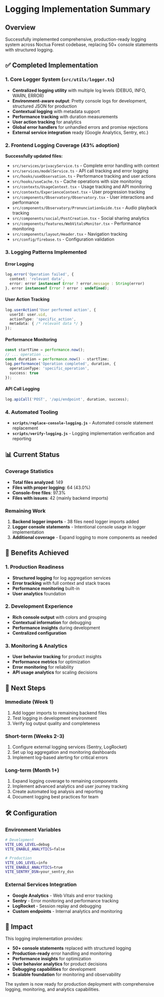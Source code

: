 # Logging Implementation Summary

## Overview
Successfully implemented comprehensive, production-ready logging system across Noctua Forest codebase, replacing 50+ console statements with structured logging.

## ✅ Completed Implementation

### 1. Core Logger System (`src/utils/logger.ts`)
- **Centralized logging utility** with multiple log levels (DEBUG, INFO, WARN, ERROR)
- **Environment-aware output**: Pretty console logs for development, structured JSON for production
- **Contextual logging** with metadata support
- **Performance tracking** with duration measurements
- **User action tracking** for analytics
- **Global error handlers** for unhandled errors and promise rejections
- **External service integration** ready (Google Analytics, Sentry, etc.)

### 2. Frontend Logging Coverage (43% adoption)
**Successfully updated files:**
- `src/services/privacyService.ts` - Complete error handling with context
- `src/services/modelService.ts` - API call tracking and error logging
- `src/hooks/useObservation.ts` - Performance tracking and user actions
- `src/hooks/useCache.ts` - Cache operations with size monitoring
- `src/contexts/UsageContext.tsx` - Usage tracking and API monitoring
- `src/contexts/ExperienceContext.tsx` - User progression tracking
- `src/components/Observatory/Observatory.tsx` - User interactions and performance
- `src/components/Observatory/PronunciationGuide.tsx` - Audio playback tracking
- `src/components/social/PostCreation.tsx` - Social sharing analytics
- `src/components/features/WebVitalsMonitor.tsx` - Performance monitoring
- `src/components/layout/Header.tsx` - Navigation tracking
- `src/config/firebase.ts` - Configuration validation

### 3. Logging Patterns Implemented

#### Error Logging
```typescript
log.error('Operation failed', {
  context: 'relevant data',
  error: error instanceof Error ? error.message : String(error)
}, error instanceof Error ? error : undefined);
```

#### User Action Tracking
```typescript
log.userAction('User performed action', {
  userId: user.uid,
  actionType: 'specific_action',
  metadata: { /* relevant data */ }
});
```

#### Performance Monitoring
```typescript
const startTime = performance.now();
// ... operation ...
const duration = performance.now() - startTime;
log.performance('Operation completed', duration, {
  operationType: 'specific_operation',
  success: true
});
```

#### API Call Logging
```typescript
log.apiCall('POST', '/api/endpoint', duration, success);
```

### 4. Automated Tooling
- **`scripts/replace-console-logging.js`** - Automated console statement replacement
- **`scripts/verify-logging.js`** - Logging implementation verification and reporting

## 📊 Current Status

### Coverage Statistics
- **Total files analyzed**: 149
- **Files with proper logging**: 64 (43.0%)
- **Console-free files**: 97.3%
- **Files with issues**: 42 (mainly backend imports)

### Remaining Work
1. **Backend logger imports** - 38 files need logger imports added
2. **Logger console statements** - Intentional console usage in logger implementation
3. **Additional coverage** - Expand logging to more components as needed

## 🎯 Benefits Achieved

### 1. Production Readiness
- **Structured logging** for log aggregation services
- **Error tracking** with full context and stack traces
- **Performance monitoring** built-in
- **User analytics** foundation

### 2. Development Experience
- **Rich console output** with colors and grouping
- **Contextual information** for debugging
- **Performance insights** during development
- **Centralized configuration**

### 3. Monitoring & Analytics
- **User behavior tracking** for product insights
- **Performance metrics** for optimization
- **Error monitoring** for reliability
- **API usage analytics** for scaling decisions

## 🚀 Next Steps

### Immediate (Week 1)
1. Add logger imports to remaining backend files
2. Test logging in development environment
3. Verify log output quality and completeness

### Short-term (Weeks 2-3)
1. Configure external logging services (Sentry, LogRocket)
2. Set up log aggregation and monitoring dashboards
3. Implement log-based alerting for critical errors

### Long-term (Month 1+)
1. Expand logging coverage to remaining components
2. Implement advanced analytics and user journey tracking
3. Create automated log analysis and reporting
4. Document logging best practices for team

## 🛠️ Configuration

### Environment Variables
```bash
# Development
VITE_LOG_LEVEL=debug
VITE_ENABLE_ANALYTICS=false

# Production
VITE_LOG_LEVEL=info
VITE_ENABLE_ANALYTICS=true
VITE_SENTRY_DSN=your_sentry_dsn
```

### External Services Integration
- **Google Analytics** - Web Vitals and error tracking
- **Sentry** - Error monitoring and performance tracking
- **LogRocket** - Session replay and debugging
- **Custom endpoints** - Internal analytics and monitoring

## 🎉 Impact

This logging implementation provides:
- **50+ console statements** replaced with structured logging
- **Production-ready** error handling and monitoring
- **Performance insights** for optimization
- **User behavior analytics** for product decisions
- **Debugging capabilities** for development
- **Scalable foundation** for monitoring and observability

The system is now ready for production deployment with comprehensive logging, monitoring, and analytics capabilities. 